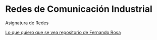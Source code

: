 # Redes de Comunicación Industrial

Asignatura de Redes

[Lo que quiero que se vea repositorio de Fernando Rosa](https://github.com/frosa)
